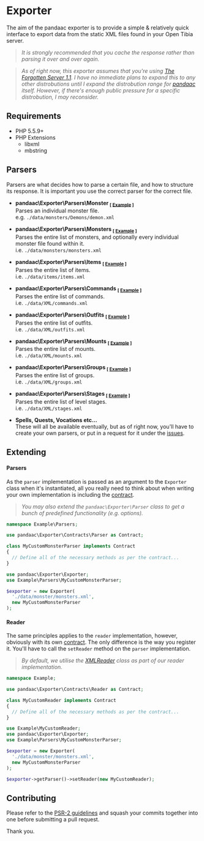 # Exporter
The aim of the pandaac exporter is to provide a simple & relatively quick interface to export data from the static XML files found in your Open Tibia server.

> _It is strongly recommended that you cache the response rather than parsing it over and over again._

> _As of right now, this exporter assumes that you're using [The Forgotten Server 1.1](https://github.com/otland/forgottenserver/tree/1.1). I have no immediate plans to expand this to any other distrobutions until I expand the distrobution range for [pandaac](https://github.com/pandaac/pandaac) itself. However, if there's enough public pressure for a specific distrobution, I may reconsider._

## Requirements
* PHP 5.5.9+
* PHP Extensions
  * libxml
  * mbstring

## Parsers
Parsers are what decides how to parse a certain file, and how to structure its response. It is important you use the correct parser for the correct file.

+ **pandaac\Exporter\Parsers\Monster <sub>[ [Example](https://github.com/pandaac/exporter/wiki/Example:-Individual-monster-(e.g.-demon.xml)) ]</sub>**  
   Parses an individual monster file.  
   e.g. `./data/monsters/Demons/demon.xml`

+ **pandaac\Exporter\Parsers\Monsters <sub>[ [Example](https://github.com/pandaac/exporter/wiki/Example:-Monster-list-(monsters.xml)) ]</sub>**  
   Parses the entire list of monsters, and optionally every individual monster file found within it.  
   i.e. `./data/monsters/monsters.xml`

+ **pandaac\Exporter\Parsers\Items <sub>[ [Example](https://github.com/pandaac/exporter/wiki/Example:-Item-list-(items.xml)) ]</sub>**  
   Parses the entire list of items.  
   i.e. `./data/items/items.xml`

+ **pandaac\Exporter\Parsers\Commands <sub>[ [Example](https://github.com/pandaac/exporter/wiki/Example:-Command-list-(commands.xml)) ]</sub>**  
   Parses the entire list of commands.  
   i.e. `./data/XML/commands.xml`

+ **pandaac\Exporter\Parsers\Outfits <sub>[ [Example](https://github.com/pandaac/exporter/wiki/Example:-Outfit-list-(outfits.xml)) ]</sub>**  
   Parses the entire list of outfits.  
   i.e. `./data/XML/outfits.xml`

+ **pandaac\Exporter\Parsers\Mounts <sub>[ [Example](https://github.com/pandaac/exporter/wiki/Example:-Mount-list-(mounts.xml)) ]</sub>**  
   Parses the entire list of mounts.  
   i.e. `./data/XML/mounts.xml`

+ **pandaac\Exporter\Parsers\Groups <sub>[ [Example](https://github.com/pandaac/exporter/wiki/Example:-Group-list-(groups.xml)) ]</sub>**  
   Parses the entire list of groups.  
   i.e. `./data/XML/groups.xml`

+ **pandaac\Exporter\Parsers\Stages <sub>[ [Example](https://github.com/pandaac/exporter/wiki/Example:-Level-stages-(stages.xml)) ]</sub>**  
   Parses the entire list of level stages.  
   i.e. `./data/XML/stages.xml`

+ **Spells, Quests, Vocations etc...**  
   These will all be available eventually, but as of right now, you'll have to create your own parsers, or put in a request for it under the [issues](https://github.com/pandaac/exporter/issues).

## Extending
#### Parsers
As the `parser` implementation is passed as an argument to the `Exporter` class when it's instantiated, all you really need to think about when writing your own implementation is including the [contract](https://github.com/pandaac/exporter/blob/master/src/Contracts/Parser.php).

> _You may also extend the `pandaac\Exporter\Parser` class to get a bunch of predefined functionality (e.g. options)._

```php
namespace Example\Parsers;

use pandaac\Exporter\Contracts\Parser as Contract;

class MyCustomMonsterParser implements Contract
{
  // Define all of the necessary methods as per the contract...
}
```

```php
use pandaac\Exporter\Exporter;
use Example\Parsers\MyCustomMonsterParser;

$exporter = new Exporter(
  './data/monster/monsters.xml',
  new MyCustomMonsterParser
);
```

#### Reader
The same principles applies to the `reader` implementation, however, obviously with its own [contract](https://github.com/pandaac/exporter/blob/master/src/Contracts/Reader.php). The only difference is the way you register it. You'll have to call the `setReader` method on the `parser` implementation.

> _By default, we utilise the [XMLReader](http://php.net/manual/en/book.xmlreader.php) class as part of our reader implementation._

```php
namespace Example;

use pandaac\Exporter\Contracts\Reader as Contract;

class MyCustomReader implements Contract
{
  // Define all of the necessary methods as per the contract...
}
```

```php
use Example\MyCustomReader;
use pandaac\Exporter\Exporter;
use Example\Parsers\MyCustomMonsterParser;

$exporter = new Exporter(
  './data/monster/monsters.xml',
  new MyCustomMonsterParser
);

$exporter->getParser()->setReader(new MyCustomReader);
```

## Contributing
Please refer to the [PSR-2 guidelines](http://www.php-fig.org/psr/psr-2/) and squash your commits together into one before submitting a pull request.

Thank you.
